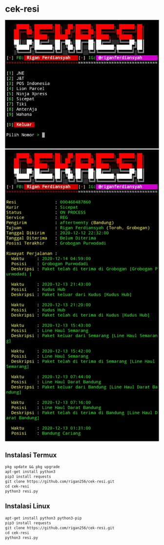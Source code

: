 # cek-resi

![Screenshot 1](img/IMG_20201214_072033.jpg)
![Screenshot 2](img/IMG_20201214_072049.jpg)

## Instalasi Termux
```
pkg update && pkg upgrade
apt-get install python3
pip3 install requests
git clone https://github.com/rigan256/cek-resi.git
cd cek-resi
python3 resi.py
```

## Instalasi Linux
```
apt-get install python3 python3-pip
pip3 install requests
git clone https://github.com/rigan256/cek-resi.git
cd cek-resi
python3 resi.py
```
